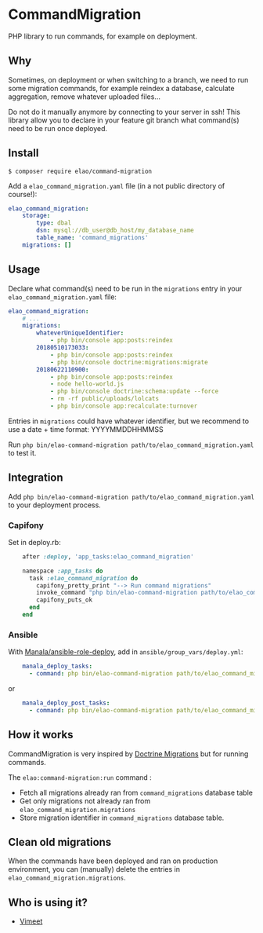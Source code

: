 # CommandMigration

PHP library to run commands, for example on deployment.

## Why

Sometimes, on deployment or when switching to a branch, we need to run some migration commands,
for example reindex a database, calculate aggregation, remove whatever uploaded files...

Do not do it manually anymore by connecting to your server in ssh!
This library allow you to declare in your feature git branch what command(s) need to be run once deployed.

## Install

    $ composer require elao/command-migration

Add a `elao_command_migration.yaml` file (in a not public directory of course!):

```yaml
elao_command_migration:
    storage:
        type: dbal
        dsn: mysql://db_user@db_host/my_database_name
        table_name: 'command_migrations'
    migrations: []
```

## Usage

Declare what command(s) need to be run in the `migrations` entry in your `elao_command_migration.yaml` file:

```yaml
elao_command_migration:
    # ...
    migrations:
        whateverUniqueIdentifier:
            - php bin/console app:posts:reindex
        20180510173033:
            - php bin/console app:posts:reindex
            - php bin/console doctrine:migrations:migrate
        20180622110900:
            - php bin/console app:posts:reindex
            - node hello-world.js
            - php bin/console doctrine:schema:update --force
            - rm -rf public/uploads/lolcats
            - php bin/console app:recalculate:turnover
```

Entries in `migrations` could have whatever identifier, but we recommend to use a date + time format: YYYYMMDDHHMMSS

Run `php bin/elao-command-migration path/to/elao_command_migration.yaml` to test it.

## Integration

Add `php bin/elao-command-migration path/to/elao_command_migration.yaml`
to your deployment process.

### Capifony

Set in deploy.rb:

```rb
    after :deploy, 'app_tasks:elao_command_migration'

    namespace :app_tasks do
      task :elao_command_migration do
        capifony_pretty_print "--> Run command migrations"
        invoke_command "php bin/elao-command-migration path/to/elao_command_migration.yaml", :via => run_method
        capifony_puts_ok
      end
    end
```

### Ansible

With [Manala/ansible-role-deploy](https://github.com/manala/ansible-role-deploy), add in `ansible/group_vars/deploy.yml`:

```yaml
    manala_deploy_tasks:
      - command: php bin/elao-command-migration path/to/elao_command_migration.yaml
```

or

```yaml
    manala_deploy_post_tasks:
      - command: php bin/elao-command-migration path/to/elao_command_migration.yaml
```

## How it works

CommandMigration is very inspired by [Doctrine Migrations](https://github.com/doctrine/migrations) but
for running commands.

The `elao:command-migration:run` command :

- Fetch all migrations already ran from `command_migrations` database table
- Get only migrations not already ran from `elao_command_migration.migrations`
- Store migration identifier in `command_migrations` database table.

## Clean old migrations

When the commands have been deployed and ran on production environment, you can (manually) delete the entries in
`elao_command_migration.migrations`.

## Who is using it?

- [Vimeet](https://vimeet.events/)
